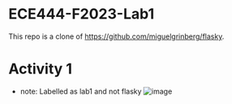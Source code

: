 # ECE444-F2023-Lab1

This repo is a clone of
https://github.com/miguelgrinberg/flasky. 

# Activity 1 
* note: Labelled as lab1 and not flasky
![image](https://github.com/Namira-Kamal/ECE444-F2023-Lab1/assets/102487879/178b82c9-3558-4ca4-9b73-d7adfa7dff20)
